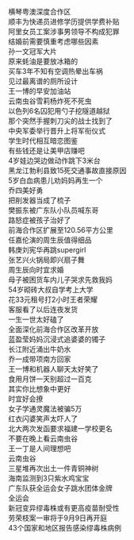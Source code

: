 横琴粤澳深度合作区  
顺丰为快递员进修学历提供学费补贴  
阿里女员工案涉事男领导不构成犯罪  
结婚前需要慎重考虑哪些因素  
孙一文冠军大片  
原来蚝油是要放冰箱的  
买车3年不知有空调热晕出车祸  
见过最离谱的厕所设计  
王一博的早安加油站  
云南虫谷雪莉杨炸死不死虫  
以色列6名囚犯用勺子挖隧道越狱  
那个突然手握刺刀尖的战士找到了  
中央军委举行晋升上将军衔仪式  
学生时代相互暗恋图鉴  
有些钱还是让美甲店赚吧  
4岁娃边哭边做动作跳下3米台  
黑龙江勃利县致15死交通事故直接原因  
5岁白血病患儿劝妈妈再生一个  
乔四美好勇  
把削发器当成了梳子  
樊振东被广东队小队员喊东哥  
路怒症被孩子治好了  
前海合作区扩展至120.56平方公里  
任嘉伦演的周生辰值得细品  
韩庚刘宪华再跳supergirl  
张艺兴火锅局即兴扇子舞  
周生辰向时宜求婚  
母子被困货车内儿子哭求先救我妈  
54岁砌砖大叔自学考上大学  
花33元租号打2小时王者荣耀  
客服看了以后连夜发货  
一生一世太好磕了  
全面深化前海合作区改革开放  
蓝盈莹妈妈沉浸式追婆婆的镯子  
长江附近涌出牛奶水  
乔一成带项南方回家  
王一博和机器人聊天太好笑了  
食用月饼一天别超过一百克  
其实你比想象中更好  
时宜好会撩  
女子学通灵魔法被骗5万  
红衣闪婆笑声太吓人了  
北大两次发函要求福建一学校更名  
不要在晚上看云南虫谷  
王一丁是人间理想吧  
云南虫谷  
三星堆再次出土一件青铜神树  
海南监测到3只紫水鸡宝宝  
广东队获全运会女子跳水团体金牌  
全运会  
新冠变异缪毒株或有更高疫苗耐受性  
劳荣枝案一审将于9月9日再开庭  
43个国家和地区报告感染缪毒株病例  
